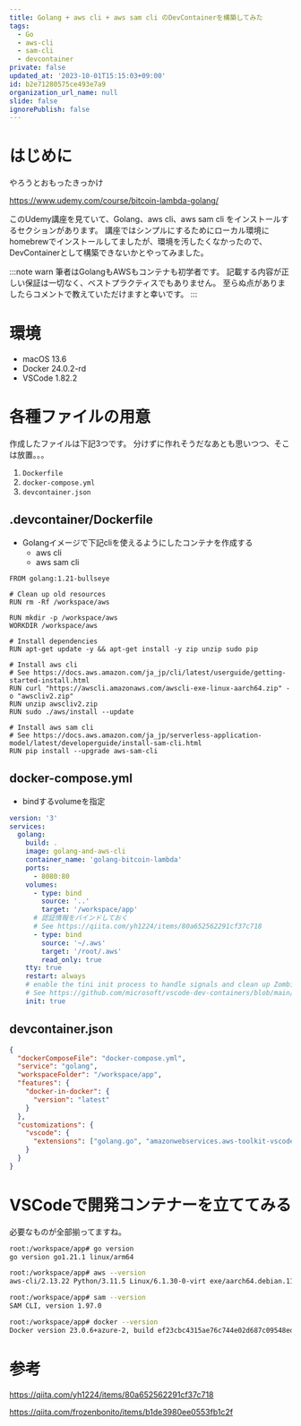 ```yaml
---
title: Golang + aws cli + aws sam cli のDevContainerを構築してみた
tags:
  - Go
  - aws-cli
  - sam-cli
  - devcontainer
private: false
updated_at: '2023-10-01T15:15:03+09:00'
id: b2e71280575ce493e7a9
organization_url_name: null
slide: false
ignorePublish: false
---
```

# はじめに

やろうとおもったきっかけ

https://www.udemy.com/course/bitcoin-lambda-golang/

このUdemy講座を見ていて、Golang、aws cli、aws sam cli をインストールするセクションがあります。
講座ではシンプルにするためにローカル環境にhomebrewでインストールしてましたが、環境を汚したくなかったので、DevContainerとして構築できないかとやってみました。

:::note warn
筆者はGolangもAWSもコンテナも初学者です。
記載する内容が正しい保証は一切なく、ベストプラクティスでもありません。
至らぬ点がありましたらコメントで教えていただけますと幸いです。
:::

# 環境

- macOS 13.6
- Docker 24.0.2-rd
- VSCode 1.82.2

# 各種ファイルの用意

作成したファイルは下記3つです。
分けずに作れそうだなあとも思いつつ、そこは放置。。。

1. `Dockerfile`
2. `docker-compose.yml`
3. `devcontainer.json`

## .devcontainer/Dockerfile

- Golangイメージで下記cliを使えるようにしたコンテナを作成する
    - aws cli
    - aws sam cli

```.devcontainer/Dockerfile
FROM golang:1.21-bullseye

# Clean up old resources
RUN rm -Rf /workspace/aws 

RUN mkdir -p /workspace/aws
WORKDIR /workspace/aws

# Install dependencies
RUN apt-get update -y && apt-get install -y zip unzip sudo pip

# Install aws cli
# See https://docs.aws.amazon.com/ja_jp/cli/latest/userguide/getting-started-install.html
RUN curl "https://awscli.amazonaws.com/awscli-exe-linux-aarch64.zip" -o "awscliv2.zip"
RUN unzip awscliv2.zip
RUN sudo ./aws/install --update

# Install aws sam cli
# See https://docs.aws.amazon.com/ja_jp/serverless-application-model/latest/developerguide/install-sam-cli.html
RUN pip install --upgrade aws-sam-cli
```

## docker-compose.yml

- bindするvolumeを指定

```.devcontainer/docker-compose.yml
version: '3'
services:
  golang:
    build: .
    image: golang-and-aws-cli
    container_name: 'golang-bitcoin-lambda'
    ports:
      - 8080:80
    volumes:
      - type: bind
        source: '..'
        target: '/workspace/app'
      # 認証情報をバインドしておく
      # See https://qiita.com/yh1224/items/80a652562291cf37c718
      - type: bind
        source: '~/.aws'
        target: '/root/.aws'
        read_only: true
    tty: true
    restart: always
    # enable the tini init process to handle signals and clean up Zombie processes if you do not have an alternative set up
    # See https://github.com/microsoft/vscode-dev-containers/blob/main/script-library/docs/docker-in-docker.md#feature-use
    init: true
```

## devcontainer.json

```.devcontainer/devcontainer.json
{
  "dockerComposeFile": "docker-compose.yml",
  "service": "golang",
  "workspaceFolder": "/workspace/app",
  "features": {
    "docker-in-docker": {
      "version": "latest"
    }
  },
  "customizations": {
    "vscode": {
      "extensions": ["golang.go", "amazonwebservices.aws-toolkit-vscode"]
    }
  }
}
```

# VSCodeで開発コンテナーを立ててみる

必要なものが全部揃ってますね。

```bash
root:/workspace/app# go version
go version go1.21.1 linux/arm64

root:/workspace/app# aws --version
aws-cli/2.13.22 Python/3.11.5 Linux/6.1.30-0-virt exe/aarch64.debian.11 prompt/off

root:/workspace/app# sam --version
SAM CLI, version 1.97.0

root:/workspace/app# docker --version
Docker version 23.0.6+azure-2, build ef23cbc4315ae76c744e02d687c09548ede461bd
```

# 参考

https://qiita.com/yh1224/items/80a652562291cf37c718

https://qiita.com/frozenbonito/items/b1de3980ee0553fb1c2f

